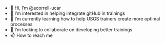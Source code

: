 - 👋 Hi, I’m @acorrell-ucar
- 👀 I’m interested in helping integrate gitHub in trainings
- 🌱 I’m currently learning how to help USGS trainers create more optimal processes
- 💞️ I’m looking to collaborate on developing better trainings
- 📫 How to reach me 

<!---
acorrell-ucar/acorrell-ucar is a ✨ special ✨ repository because its `README.md` (this file) appears on your GitHub profile.
You can click the Preview link to take a look at your changes.
--->

